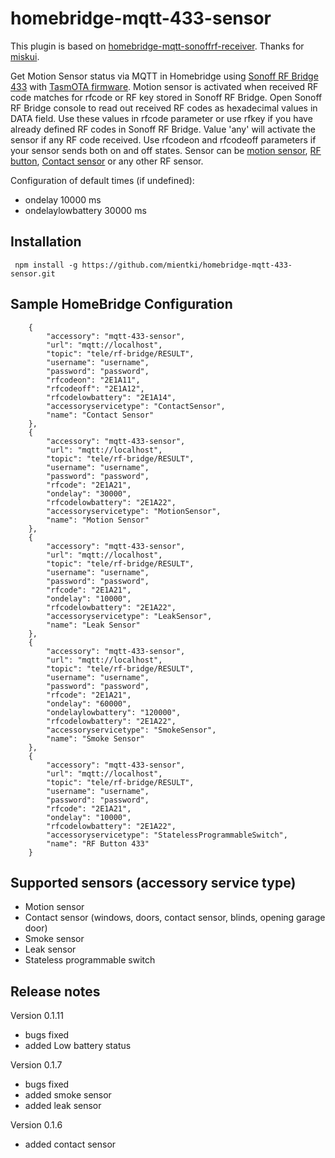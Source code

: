 # homebridge-mqtt-433-sensor

This plugin is based on [homebridge-mqtt-sonoffrf-receiver](https://github.com/miskui/homebridge-mqtt-sonoffrf-receiver). Thanks for [miskui](https://github.com/miskui).

Get Motion Sensor status via MQTT in Homebridge using [Sonoff RF Bridge 433](https://www.itead.cc/sonoff-rf-bridge-433.html) with [TasmOTA firmware](https://github.com/arendst/Sonoff-Tasmota/wiki).
Motion sensor is activated when received RF code matches for rfcode or RF key stored in Sonoff RF Bridge. Open Sonoff RF Bridge console to read out received RF codes as hexadecimal values in DATA field. Use these values in rfcode parameter or use rfkey if you have already defined RF codes in Sonoff RF Bridge. Value 'any' will activate the sensor if any RF code received. Use rfcodeon and rfcodeoff parameters if your sensor sends both on and off states.
Sensor can be [motion sensor](https://www.itead.cc/sonoff-rf-bridge-433.html), [RF button](https://www.aliexpress.com/item/86-Wall-Panel-Wireless-Remote-Transmitter-1-2-3-Channel-Sticky-RF-TX-Smart-For-Home/32793117889.html?spm=a2g0s.9042311.0.0.nUq3pZ), [Contact sensor](https://www.aliexpress.com/item/SECRUI-D026-Window-Door-Magnet-Sensor-Detector-Portable-Alarm-Sensors-Smart-Home-Detectors-Wireless-For-SECRUI/32891067687.html) or any other RF sensor.

Configuration of default times (if undefined):
- ondelay 10000 ms
- ondelaylowbattery 30000 ms

Installation
--------------------
     npm install -g https://github.com/mientki/homebridge-mqtt-433-sensor.git

Sample HomeBridge Configuration
--------------------

        {
            "accessory": "mqtt-433-sensor",
            "url": "mqtt://localhost",
            "topic": "tele/rf-bridge/RESULT",
            "username": "username",
            "password": "password",
            "rfcodeon": "2E1A11",
            "rfcodeoff": "2E1A12",
            "rfcodelowbattery": "2E1A14",
            "accessoryservicetype": "ContactSensor",
            "name": "Contact Sensor"
        },
        {
            "accessory": "mqtt-433-sensor",
            "url": "mqtt://localhost",
            "topic": "tele/rf-bridge/RESULT",
            "username": "username",
            "password": "password",
            "rfcode": "2E1A21",
            "ondelay": "30000",
            "rfcodelowbattery": "2E1A22",
            "accessoryservicetype": "MotionSensor",
            "name": "Motion Sensor"
        },
        {
            "accessory": "mqtt-433-sensor",
            "url": "mqtt://localhost",
            "topic": "tele/rf-bridge/RESULT",
            "username": "username",
            "password": "password",
            "rfcode": "2E1A21",
            "ondelay": "10000",
            "rfcodelowbattery": "2E1A22",
            "accessoryservicetype": "LeakSensor",
            "name": "Leak Sensor"
        },
        {
            "accessory": "mqtt-433-sensor",
            "url": "mqtt://localhost",
            "topic": "tele/rf-bridge/RESULT",
            "username": "username",
            "password": "password",
            "rfcode": "2E1A21",
            "ondelay": "60000",
            "ondelaylowbattery": "120000",
            "rfcodelowbattery": "2E1A22",
            "accessoryservicetype": "SmokeSensor",
            "name": "Smoke Sensor"
        },
        {
            "accessory": "mqtt-433-sensor",
            "url": "mqtt://localhost",
            "topic": "tele/rf-bridge/RESULT",
            "username": "username",
            "password": "password",
            "rfcode": "2E1A21",
            "ondelay": "10000",
            "rfcodelowbattery": "2E1A22",
            "accessoryservicetype": "StatelessProgrammableSwitch",
            "name": "RF Button 433"
        }
        
        
        
        
        
        

Supported sensors (accessory service type)
--------------------
- Motion sensor
- Contact sensor (windows, doors, contact sensor, blinds, opening garage door)
- Smoke sensor
- Leak sensor
- Stateless programmable switch

Release notes
--------------------
Version 0.1.11
- bugs fixed
- added Low battery status

Version 0.1.7
- bugs fixed
- added smoke sensor
- added leak sensor

Version 0.1.6
- added contact sensor
